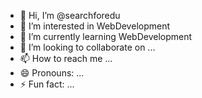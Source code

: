 - 👋 Hi, I’m @searchforedu
- 👀 I’m interested in WebDevelopment
- 🌱 I’m currently learning WebDevelopment
- 💞️ I’m looking to collaborate on ...
- 📫 How to reach me ...
- 😄 Pronouns: ...
- ⚡ Fun fact: ...

<!---
searchforedu/searchforedu is a ✨ special ✨ repository because its `README.md` (this file) appears on your GitHub profile.
You can click the Preview link to take a look at your changes.
--->
